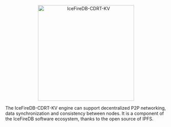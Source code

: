 <p align="center">
<img 
    src="https://user-images.githubusercontent.com/34047788/182571669-85174627-41a2-44e4-9433-31cffb772718.png" 
    height="300" border="0" alt="IceFireDB-CDRT-KV">
   
</p>

The IceFireDB-CDRT-KV engine can support decentralized P2P networking, data synchronization and consistency between nodes. It is a component of the IceFireDB software ecosystem, thanks to the open source of IPFS.

